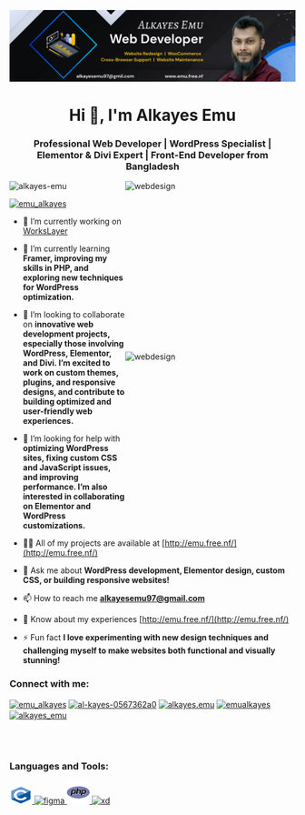 
![logo](https://raw.githubusercontent.com/Alkayesemu97/Alkayes-Emu/refs/heads/main/www.emu.free.nf%20(1).png)

<h1 align="center">Hi 👋, I'm Alkayes Emu</h1>
<h3 align="center">Professional Web Developer | WordPress Specialist | Elementor & Divi Expert | Front-End Developer from Bangladesh</h3>

<img align="right" alt="webdesign" width="300" height="300" src="https://shorturl.at/8OTrT">
<img align="right" alt="webdesign" width="300" height="300" src="https://shorturl.at/KCNgL">

<p align="left"> <img src="https://komarev.com/ghpvc/?username=alkayes-emu&label=Profile%20views&color=0e75b6&style=flat" alt="alkayes-emu" /> </p>

<p align="left"> <a href="https://twitter.com/emu_alkayes" target="blank"><img src="https://img.shields.io/twitter/follow/emu_alkayes?logo=twitter&style=for-the-badge" alt="emu_alkayes" /></a> </p>

- 🔭 I’m currently working on [WorksLayer](https://www.greauxx.com/)

- 🌱 I’m currently learning **Framer, improving my skills in PHP, and exploring new techniques for WordPress optimization.**

- 👯 I’m looking to collaborate on **innovative web development projects, especially those involving WordPress, Elementor, and Divi. I’m excited to work on custom themes, plugins, and responsive designs, and contribute to building optimized and user-friendly web experiences.**

- 🤝 I’m looking for help with **optimizing WordPress sites, fixing custom CSS and JavaScript issues, and improving performance. I’m also interested in collaborating on Elementor and WordPress customizations.**

- 👨‍💻 All of my projects are available at [http://emu.free.nf/](http://emu.free.nf/)

- 💬 Ask me about **WordPress development, Elementor design, custom CSS, or building responsive websites!**

- 📫 How to reach me **alkayesemu97@gmail.com**

- 📄 Know about my experiences [http://emu.free.nf/](http://emu.free.nf/)

- ⚡ Fun fact **I love experimenting with new design techniques and challenging myself to make websites both functional and visually stunning!**

<h3 align="left">Connect with me:</h3>
<p align="left">
<a href="https://twitter.com/emu_alkayes" target="blank"><img align="center" src="https://raw.githubusercontent.com/rahuldkjain/github-profile-readme-generator/master/src/images/icons/Social/twitter.svg" alt="emu_alkayes" height="20" width="20" /></a>
<a href="https://linkedin.com/in/al-kayes-0567362a0" target="blank"><img align="center" src="https://raw.githubusercontent.com/rahuldkjain/github-profile-readme-generator/master/src/images/icons/Social/linked-in-alt.svg" alt="al-kayes-0567362a0" height="20" width="20" /></a>
<a href="https://fb.com/alkayes.emu" target="blank"><img align="center" src="https://raw.githubusercontent.com/rahuldkjain/github-profile-readme-generator/master/src/images/icons/Social/facebook.svg" alt="alkayes.emu" height="20" width="20" /></a>
<a href="https://instagram.com/emualkayes" target="blank"><img align="center" src="https://raw.githubusercontent.com/rahuldkjain/github-profile-readme-generator/master/src/images/icons/Social/instagram.svg" alt="emualkayes" height="20" width="20" /></a>
<a href="https://www.behance.net/alkayes_emu" target="blank"><img align="center" src="https://raw.githubusercontent.com/rahuldkjain/github-profile-readme-generator/master/src/images/icons/Social/behance.svg" alt="alkayes_emu" height="20" width="20" /></a>
</p>

<br><br> <!-- Added spacing between sections -->

<h3 align="left">Languages and Tools:</h3>
<p align="left">
<a href="https://www.cprogramming.com/" target="_blank" rel="noreferrer"> <img src="https://raw.githubusercontent.com/devicons/devicon/master/icons/c/c-original.svg" alt="c" width="40" height="30"/> </a> 
<a href="https://www.figma.com/" target="_blank" rel="noreferrer"> <img src="https://www.vectorlogo.zone/logos/figma/figma-icon.svg" alt="figma" width="40" height="40"/> </a> 
<a href="https://www.php.net" target="_blank" rel="noreferrer"> <img src="https://raw.githubusercontent.com/devicons/devicon/master/icons/php/php-original.svg" alt="php" width="40" height="40"/> </a> 
<a href="https://www.adobe.com/products/xd.html" target="_blank" rel="noreferrer"> <img src="https://cdn.worldvectorlogo.com/logos/adobe-xd.svg" alt="xd" width="40" height="40"/> </a> 
</p>
